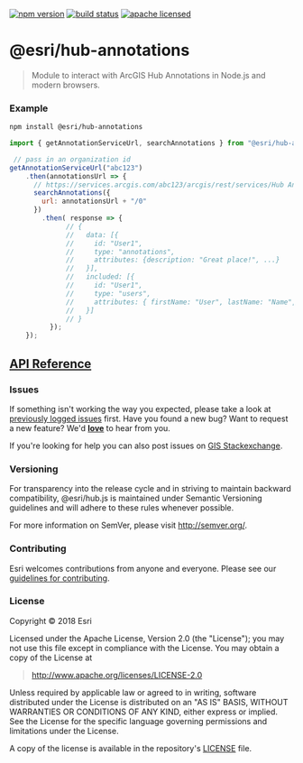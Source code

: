 [![npm version][npm-img]][npm-url]
[![build status][travis-img]][travis-url]
[![apache licensed](https://img.shields.io/badge/license-Apache-green.svg?style=flat-square)](https://raw.githubusercontent.com/Esri/hub.js/master/LICENSE)

[npm-img]: https://img.shields.io/npm/v/@esri/hub-annotations.svg?style=flat-square
[npm-url]: https://www.npmjs.com/package/@esri/hub-annotations
[travis-img]: https://img.shields.io/travis/Esri/hub.js/master.svg?style=flat-square
[travis-url]: https://travis-ci.org/Esri/hub.js

# @esri/hub-annotations

> Module to interact with ArcGIS Hub Annotations in Node.js and modern browsers.

### Example

```bash
npm install @esri/hub-annotations
```
```js
import { getAnnotationServiceUrl, searchAnnotations } from "@esri/hub-annotations";

 // pass in an organization id
getAnnotationServiceUrl("abc123")
    .then(annotationsUrl => {
      // https://services.arcgis.com/abc123/arcgis/rest/services/Hub Annotations/FeatureServer
      searchAnnotations({
        url: annotationsUrl + "/0"
      })
        .then( response => {
              // {
              //   data: [{
              //     id: "User1",
              //     type: "annotations",
              //     attributes: {description: "Great place!", ...}
              //   }],
              //   included: [{
              //     id: "User1",
              //     type: "users",
              //     attributes: { firstName: "User", lastName: "Name", ...}
              //   }]
              // }
          });
    });
```

## [API Reference](https://esri.github.io/hub.js/api/annotations/)

### Issues

If something isn't working the way you expected, please take a look at [previously logged issues](https://github.com/Esri/hub.js/issues) first.  Have you found a new bug?  Want to request a new feature?  We'd [**love**](https://github.com/Esri/hub.js/issues/new) to hear from you.

If you're looking for help you can also post issues on [GIS Stackexchange](http://gis.stackexchange.com/questions/ask?tags=esri-oss).

### Versioning

For transparency into the release cycle and in striving to maintain backward compatibility, @esri/hub.js is maintained under Semantic Versioning guidelines and will adhere to these rules whenever possible.

For more information on SemVer, please visit <http://semver.org/>.

### Contributing

Esri welcomes contributions from anyone and everyone. Please see our [guidelines for contributing](CONTRIBUTING.md).

### License

Copyright &copy; 2018 Esri

Licensed under the Apache License, Version 2.0 (the "License");
you may not use this file except in compliance with the License.
You may obtain a copy of the License at

> http://www.apache.org/licenses/LICENSE-2.0

Unless required by applicable law or agreed to in writing, software
distributed under the License is distributed on an "AS IS" BASIS,
WITHOUT WARRANTIES OR CONDITIONS OF ANY KIND, either express or implied.
See the License for the specific language governing permissions and
limitations under the License.

A copy of the license is available in the repository's [LICENSE](../../LICENSE) file.

